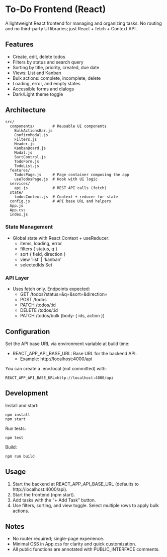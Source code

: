 # To-Do Frontend (React)

A lightweight React frontend for managing and organizing tasks. No routing and no third-party UI libraries; just React + fetch + Context API.

## Features

- Create, edit, delete todos
- Filters by status and search query
- Sorting by title, priority, created, due date
- Views: List and Kanban
- Bulk actions: complete, incomplete, delete
- Loading, error, and empty states
- Accessible forms and dialogs
- Dark/Light theme toggle

## Architecture

```
src/
  components/        # Reusable UI components
    BulkActionsBar.js
    ConfirmModal.js
    Filters.js
    Header.js
    KanbanBoard.js
    Modal.js
    SortControl.js
    TodoForm.js
    TodoList.js
  features/
    TodosPage.js     # Page container composing the app
    useTodosPage.js  # Hook with UI logic
  services/
    api.js           # REST API calls (fetch)
  state/
    todosContext.js  # Context + reducer for state
  config.js          # API base URL and helpers
  App.js
  App.css
  index.js
```

### State Management
- Global state with React Context + useReducer:
  - items, loading, error
  - filters { status, q }
  - sort { field, direction }
  - view 'list' | 'kanban'
  - selectedIds Set

### API Layer
- Uses fetch only. Endpoints expected:
  - GET /todos?status=&q=&sort=&direction=
  - POST /todos
  - PATCH /todos/:id
  - DELETE /todos/:id
  - PATCH /todos/bulk (body: { ids, action })

## Configuration

Set the API base URL via environment variable at build time:

- REACT_APP_API_BASE_URL: Base URL for the backend API.
  - Example: http://localhost:4000/api

You can create a .env.local (not committed) with:
```
REACT_APP_API_BASE_URL=http://localhost:4000/api
```

## Development

Install and start:

```
npm install
npm start
```

Run tests:

```
npm test
```

Build:

```
npm run build
```

## Usage

1. Start the backend at REACT_APP_API_BASE_URL (defaults to http://localhost:4000/api).
2. Start the frontend (npm start).
3. Add tasks with the “+ Add Task” button.
4. Use filters, sorting, and view toggle. Select multiple rows to apply bulk actions.

## Notes

- No router required; single-page experience.
- Minimal CSS in App.css for clarity and quick customization.
- All public functions are annotated with PUBLIC_INTERFACE comments.
